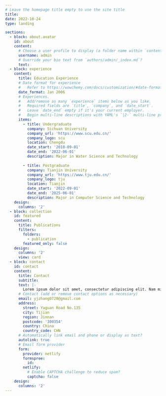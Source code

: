 ```yaml
---
# Leave the homepage title empty to use the site title
title:
date: 2022-10-24
type: landing

sections:
  - block: about.avatar
    id: about
    content:
      # Choose a user profile to display (a folder name within `content/authors/`)
      username: admin
      # Override your bio text from `authors/admin/_index.md`?
      text:
  - block: experience
    content:
      title: Education Experience
      # Date format for experience
      #   Refer to https://wowchemy.com/docs/customization/#date-format
      date_format: Jan 2006
      # Experiences.
      #   Add/remove as many `experience` items below as you like.
      #   Required fields are `title`, `company`, and `date_start`.
      #   Leave `date_end` empty if it's your current employer.
      #   Begin multi-line descriptions with YAML's `|2-` multi-line prefix.
      items:
        - title: Undergraduate
          company: Sichuan University
          company_url: 'https://www.scu.edu.cn/'
          company_logo: scu
          location: Chengdu
          date_start: '2018-09-01'
          date_end: '2022-06-01'
          description: Major in Water Science and Technology
       
        - title: Postgraduate
          company: Tianjin University
          company_url: 'https://www.tju.edu.cn/'
          company_logo: tju
          location: Tianjin
          date_start: '2022-09-01'
          date_end: '2025-06-01'
          description: Major in Computer Science and Technology
    design:
      columns: '2'
  - block: collection
    id: featured
    content:
      title: Publications
      filters:
        folders:
          - publication
        featured_only: false
    design:
      columns: '2'
      view: card
  - block: contact
    id: contact
    content:
      title: Contact
      subtitle:
      text: |-
        Lorem ipsum dolor sit amet, consectetur adipiscing elit. Nam mi diam, venenatis ut magna et, vehicula efficitur enim.
      # Contact (add or remove contact options as necessary)
      email: yjzhang0720@gmail.com
      address:
        street: Yaguan Road No.135
        city: Tijian
        region: Jinnan
        postcode: '300354'
        country: China
        country_code: CHN
      # Automatically link email and phone or display as text?
      autolink: true
      # Email form provider
      form:
        provider: netlify
        formspree:
          id:
        netlify:
          # Enable CAPTCHA challenge to reduce spam?
          captcha: false
    design:
      columns: '2'
---
```

